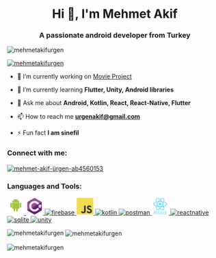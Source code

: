 <h1 align="center">Hi 👋, I'm Mehmet Akif</h1>
<h3 align="center">A passionate android developer from Turkey</h3>

<p align="left"> <img src="https://komarev.com/ghpvc/?username=mehmetakifurgen&label=Profile%20views&color=0e75b6&style=flat" alt="mehmetakifurgen" /> </p>

<p align="left"> <a href="https://github.com/ryo-ma/github-profile-trophy"><img src="https://github-profile-trophy.vercel.app/?username=mehmetakifurgen" alt="mehmetakifurgen" /></a> </p>

- 🔭 I’m currently working on [Movie Project](https://github.com/MehmetAkifUrgen/MovieProject-Clean-Architecture-MVVM-Hilt-Flow-Tmdb-Paging3)

- 🌱 I’m currently learning **Flutter, Unity, Android libraries**

- 💬 Ask me about **Android, Kotlin, React, React-Native, Flutter**

- 📫 How to reach me **urgenakif@gmail.com**

- ⚡ Fun fact **I am sinefil**

<h3 align="left">Connect with me:</h3>
<p align="left">
<a href="https://linkedin.com/in/mehmet-akif-ürgen-ab4560153" target="blank"><img align="center" src="https://raw.githubusercontent.com/rahuldkjain/github-profile-readme-generator/master/src/images/icons/Social/linked-in-alt.svg" alt="mehmet-akif-ürgen-ab4560153" height="30" width="40" /></a>
</p>

<h3 align="left">Languages and Tools:</h3>
<p align="left"> <a href="https://developer.android.com" target="_blank" rel="noreferrer"> <img src="https://raw.githubusercontent.com/devicons/devicon/master/icons/android/android-original-wordmark.svg" alt="android" width="40" height="40"/> </a> <a href="https://www.w3schools.com/cs/" target="_blank" rel="noreferrer"> <img src="https://raw.githubusercontent.com/devicons/devicon/master/icons/csharp/csharp-original.svg" alt="csharp" width="40" height="40"/> </a> <a href="https://firebase.google.com/" target="_blank" rel="noreferrer"> <img src="https://www.vectorlogo.zone/logos/firebase/firebase-icon.svg" alt="firebase" width="40" height="40"/> </a> <a href="https://developer.mozilla.org/en-US/docs/Web/JavaScript" target="_blank" rel="noreferrer"> <img src="https://raw.githubusercontent.com/devicons/devicon/master/icons/javascript/javascript-original.svg" alt="javascript" width="40" height="40"/> </a> <a href="https://kotlinlang.org" target="_blank" rel="noreferrer"> <img src="https://www.vectorlogo.zone/logos/kotlinlang/kotlinlang-icon.svg" alt="kotlin" width="40" height="40"/> </a> <a href="https://postman.com" target="_blank" rel="noreferrer"> <img src="https://www.vectorlogo.zone/logos/getpostman/getpostman-icon.svg" alt="postman" width="40" height="40"/> </a> <a href="https://reactjs.org/" target="_blank" rel="noreferrer"> <img src="https://raw.githubusercontent.com/devicons/devicon/master/icons/react/react-original-wordmark.svg" alt="react" width="40" height="40"/> </a> <a href="https://reactnative.dev/" target="_blank" rel="noreferrer"> <img src="https://reactnative.dev/img/header_logo.svg" alt="reactnative" width="40" height="40"/> </a> <a href="https://www.sqlite.org/" target="_blank" rel="noreferrer"> <img src="https://www.vectorlogo.zone/logos/sqlite/sqlite-icon.svg" alt="sqlite" width="40" height="40"/> </a> <a href="https://unity.com/" target="_blank" rel="noreferrer"> <img src="https://www.vectorlogo.zone/logos/unity3d/unity3d-icon.svg" alt="unity" width="40" height="40"/> </a> </p>

<p><img align="left" src="https://github-readme-stats.vercel.app/api/top-langs?username=mehmetakifurgen&show_icons=true&locale=en&layout=compact" alt="mehmetakifurgen" /></p>

<p>&nbsp;<img align="center" src="https://github-readme-stats.vercel.app/api?username=mehmetakifurgen&show_icons=true&locale=en" alt="mehmetakifurgen" /></p>

<p><img align="center" src="https://github-readme-streak-stats.herokuapp.com/?user=mehmetakifurgen&" alt="mehmetakifurgen" /></p>
